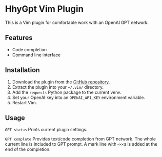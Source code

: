 # HhyGpt Vim Plugin

This is a Vim plugin for comfortable work with an OpenAI GPT network.

## Features

- Code completion
- Command line interface

## Installation

1. Download the plugin from the [GitHub repository](https://github.com/mustitz/hhygpt).
2. Extract the plugin into your `~/.vim/` directory.
3. Add the `requests` Python package to the current venv.
4. Set your OpenAI key into an `OPENAI_API_KEY` environment variable.
5. Restart Vim.

## Usage

`GPT status`
Prints current plugin settings.

`GPT complete`
Provides text/code completion from GPT network.
The whole current line is included to GPT prompt.
A mark line with `<<<`s is added at the end of the completion.
